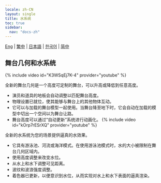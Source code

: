 ```yaml
---
locale: zh-CN
layout: single
title: 水系统
toc: true
sidebar:
  nav: "docs-zh"
---
```

[Eng](/dancexr/features/water_system) | [繁中](/tw/dancexr/features/water_system) | [日本語](/jp/dancexr/features/water_system) | [한국어](/kr/dancexr/features/water_system) | [简中](/zh/dancexr/features/water_system)

## 舞台几何和水系统
{% include video id="K3WSqEj7K-4" provider="youtube" %}

全新的舞台几何是一个高度可定制的舞台，可以升高或降低到任意高度。
* 演员和道具的地板会自动调整以匹配舞台高度。
* 物理设置已就位，使其能够与舞台上的其他物体互动。
* 它可以与加载的舞台模型一起使用。当舞台降至地下时，它会自动在加载的模型中切出一个空间以为舞台让路。
* 舞台高度可以通过“自动更新”系统进行动画化。
{% include video id="kOrp7rESrXQ" provider="youtube" %}

全新的水系统为您的场景提供逼真的水效果。
* 它具有游泳池、河流或海洋模式。在使用游泳池模式时，水的大小被限制在舞台几何区域内。
* 使用高度调整来改变水位。
* 从水上和水下调整可见距离。
* 波纹和波浪强度调整。
* 着色器已更新，以便意识到水位，从而实现对水上和水下表面的逼真渲染。